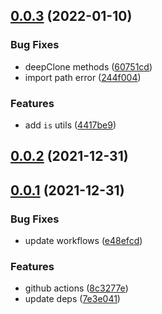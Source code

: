 ## [0.0.3](https://github.com/chris-zhu/utils/compare/v0.0.2...v0.0.3) (2022-01-10)


### Bug Fixes

* deepClone methods ([60751cd](https://github.com/chris-zhu/utils/commit/60751cd6ce1c6c92666e7182834b1b740bf94ccd))
* import path error ([244f004](https://github.com/chris-zhu/utils/commit/244f0043ccdf5595d8af1d5b608bc6b20165818f))


### Features

* add `is` utils ([4417be9](https://github.com/chris-zhu/utils/commit/4417be952b216719fdd2a07ceb8509c94b2710ab))



## [0.0.2](https://github.com/chris-zhu/utils/compare/v0.0.1...v0.0.2) (2021-12-31)



## [0.0.1](https://github.com/chris-zhu/utils/compare/7e3e04178ae9292a6d0aa1b97bcacd1079ce098b...v0.0.1) (2021-12-31)


### Bug Fixes

* update workflows ([e48efcd](https://github.com/chris-zhu/utils/commit/e48efcd0bfc931eaea71c57d0d44df19995582c5))


### Features

* github actions ([8c3277e](https://github.com/chris-zhu/utils/commit/8c3277e95e298ba83a5aaa733c0971cfb4eedb92))
* update deps ([7e3e041](https://github.com/chris-zhu/utils/commit/7e3e04178ae9292a6d0aa1b97bcacd1079ce098b))



